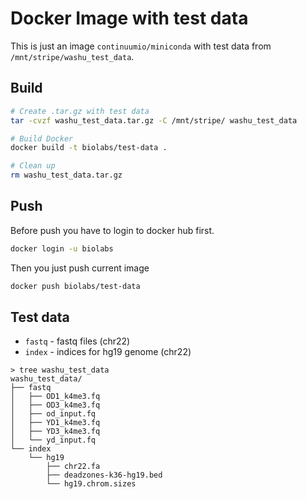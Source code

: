 Docker Image with test data
===========================

This is just an image `continuumio/miniconda` with test data from
`/mnt/stripe/washu_test_data`.

Build
-----
```bash
# Create .tar.gz with test data
tar -cvzf washu_test_data.tar.gz -C /mnt/stripe/ washu_test_data

# Build Docker
docker build -t biolabs/test-data .

# Clean up
rm washu_test_data.tar.gz
```

Push
----
Before push you have to login to docker hub first.
```bash
docker login -u biolabs
```

Then you just push current image 
```bash
docker push biolabs/test-data
```

Test data
---------
* `fastq` - fastq files (chr22)
* `index` - indices for hg19 genome (chr22)
```
> tree washu_test_data
washu_test_data/
├── fastq
│   ├── OD1_k4me3.fq
│   ├── OD3_k4me3.fq
│   ├── od_input.fq
│   ├── YD1_k4me3.fq
│   ├── YD3_k4me3.fq
│   └── yd_input.fq
└── index
    └── hg19
        ├── chr22.fa
        ├── deadzones-k36-hg19.bed
        └── hg19.chrom.sizes
```